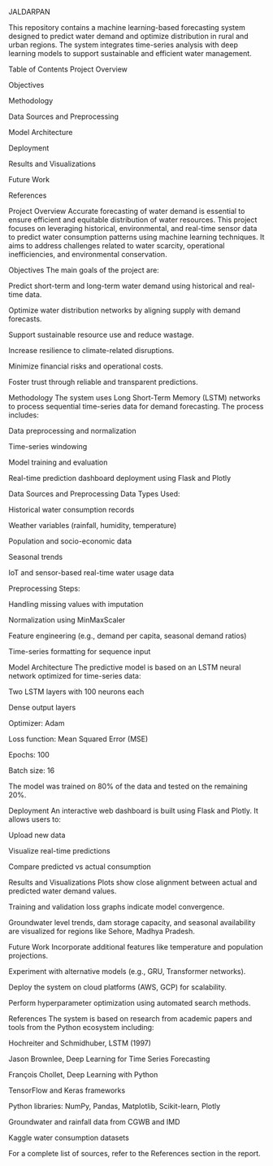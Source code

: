 JALDARPAN

This repository contains a machine learning-based forecasting system designed to predict water demand and optimize distribution in rural and urban regions. The system integrates time-series analysis with deep learning models to support sustainable and efficient water management.

Table of Contents
Project Overview

Objectives

Methodology

Data Sources and Preprocessing

Model Architecture

Deployment

Results and Visualizations

Future Work

References

Project Overview
Accurate forecasting of water demand is essential to ensure efficient and equitable distribution of water resources. This project focuses on leveraging historical, environmental, and real-time sensor data to predict water consumption patterns using machine learning techniques. It aims to address challenges related to water scarcity, operational inefficiencies, and environmental conservation.

Objectives
The main goals of the project are:

Predict short-term and long-term water demand using historical and real-time data.

Optimize water distribution networks by aligning supply with demand forecasts.

Support sustainable resource use and reduce wastage.

Increase resilience to climate-related disruptions.

Minimize financial risks and operational costs.

Foster trust through reliable and transparent predictions.

Methodology
The system uses Long Short-Term Memory (LSTM) networks to process sequential time-series data for demand forecasting. The process includes:

Data preprocessing and normalization

Time-series windowing

Model training and evaluation

Real-time prediction dashboard deployment using Flask and Plotly

Data Sources and Preprocessing
Data Types Used:

Historical water consumption records

Weather variables (rainfall, humidity, temperature)

Population and socio-economic data

Seasonal trends

IoT and sensor-based real-time water usage data

Preprocessing Steps:

Handling missing values with imputation

Normalization using MinMaxScaler

Feature engineering (e.g., demand per capita, seasonal demand ratios)

Time-series formatting for sequence input

Model Architecture
The predictive model is based on an LSTM neural network optimized for time-series data:

Two LSTM layers with 100 neurons each

Dense output layers

Optimizer: Adam

Loss function: Mean Squared Error (MSE)

Epochs: 100

Batch size: 16

The model was trained on 80% of the data and tested on the remaining 20%.

Deployment
An interactive web dashboard is built using Flask and Plotly. It allows users to:

Upload new data

Visualize real-time predictions

Compare predicted vs actual consumption

Results and Visualizations
Plots show close alignment between actual and predicted water demand values.

Training and validation loss graphs indicate model convergence.

Groundwater level trends, dam storage capacity, and seasonal availability are visualized for regions like Sehore, Madhya Pradesh.

Future Work
Incorporate additional features like temperature and population projections.

Experiment with alternative models (e.g., GRU, Transformer networks).

Deploy the system on cloud platforms (AWS, GCP) for scalability.

Perform hyperparameter optimization using automated search methods.

References
The system is based on research from academic papers and tools from the Python ecosystem including:

Hochreiter and Schmidhuber, LSTM (1997)

Jason Brownlee, Deep Learning for Time Series Forecasting

François Chollet, Deep Learning with Python

TensorFlow and Keras frameworks

Python libraries: NumPy, Pandas, Matplotlib, Scikit-learn, Plotly

Groundwater and rainfall data from CGWB and IMD

Kaggle water consumption datasets

For a complete list of sources, refer to the References section in the report.
